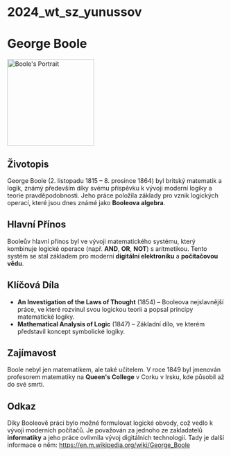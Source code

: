 # 2024_wt_sz_yunussov

# George Boole
<img src="https://upload.wikimedia.org/wikipedia/commons/thumb/c/c7/Portrait_of_George_Boole.png/220px-Portrait_of_George_Boole.png" alt="Boole's Portrait" width="200">

## Životopis

George Boole (2. listopadu 1815 – 8. prosince 1864) byl britský matematik a logik, známý především díky svému příspěvku k vývoji moderní logiky a teorie pravděpodobnosti. Jeho práce položila základy pro vznik logických operací, které jsou dnes známé jako **Booleova algebra**.

## Hlavní Přínos

Booleův hlavní přínos byl ve vývoji matematického systému, který kombinuje logické operace (např. **AND**, **OR**, **NOT**) s aritmetikou. Tento systém se stal základem pro moderní **digitální elektroniku** a **počítačovou vědu**.

## Klíčová Díla

- **An Investigation of the Laws of Thought** (1854) – Booleova nejslavnější práce, ve které rozvinul svou logickou teorii a popsal principy matematické logiky.
- **Mathematical Analysis of Logic** (1847) – Základní dílo, ve kterém představil koncept symbolické logiky.

## Zajímavost

Boole nebyl jen matematikem, ale také učitelem. V roce 1849 byl jmenován profesorem matematiky na **Queen's College** v Corku v Irsku, kde působil až do své smrti.

## Odkaz

Díky Booleově práci bylo možné formulovat logické obvody, což vedlo k vývoji moderních počítačů. Je považován za jednoho ze zakladatelů **informatiky** a jeho práce ovlivnila vývoj digitálních technologií.
Tady je další informace o něm: https://en.m.wikipedia.org/wiki/George_Boole
